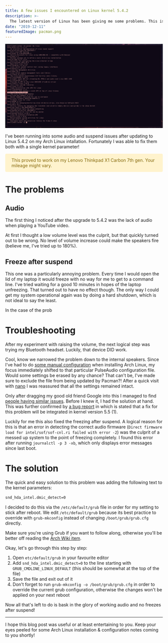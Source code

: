 ```yaml
---
title: A few issues I encountered on Linux kernel 5.4.2
description: >-
  The latest version of Linux has been giving me some problems. This is the story of how I got my laptop speakers working again while simutaneously fixing freezes after suspend.
date: "2019-12-11"
featuredImage: pacman.png
---
```


![Highlighted Linux kernel version 5.4.2 after Pacman local search](./pacman.png)

I've been running into some audio and suspend issues after updating to Linux 5.4.2 on my Arch Linux intallation. Fortunately I was able to fix them both with a single kernel parameter!

<div style="color: #856404; background-color: #fff3cd; border-color: #ffeeba; padding: .75rem 1.25rem; margin-bottom: 1rem; border: 1px solid transparent border-top-color: transparent; border-right-color: transparent; border-bottom-color: transparent; border-left-color: transparent; border-radius: .25rem;" role="alert">
    This proved to work on my Lenovo Thinkpad X1 Carbon 7th gen. Your mileage might vary.
</div>

# The problems
## Audio
The first thing I noticed after the upgrade to 5.4.2 was the lack of audio when playing a YouTube video.

At first I thought a low volume level was the culprit, but that quickly turned out to be wrong. No level of volume increase could make the speakers fire (believe me, I've tried up to 180%).

## Freeze after suspend
This one was a particularly annoying problem. Every time I would open the lid of my laptop it would freeze with no way for me to get to a command line. I've tried waiting for a good 10 minutes in hopes of the laptop unfreezing. That turned out to have no effect though. The only way I could get my system operational again was by doing a hard shutdown, which is not ideal to say the least.



In the case of the prob

# Troubleshooting

After my experiment with raising the volume, the next logical step was trying my Bluetooth headset. Luckily, that device DID work.  

Cool, know we narrowed the problem down to the internal speakers. Since I've had to do [some manual configuration](https://wiki.archlinux.org/index.php/Lenovo_ThinkPad_X1_Carbon_(Gen_7)#Audio) when installing Arch Linux, my focus immediately shifted to that particular PulseAudio configuration file. Would some settings be erased by any chance? That can't be, I've made sure to exclude the file from being updated by Pacman?! After a quick visit with [nano](https://wiki.archlinux.org/index.php/Nano) I was reassured that all the settings remained intact.

Only after dragging my good old friend Google into this I managed to find [people having similar issues](https://bbs.archlinux.org/viewtopic.php?id=251157). Before I knew it, I had the solution at hand. This was further confirmed by [a bug report](https://bugs.archlinux.org/task/64720) in which is stated that a fix for this problem will be integrated in kernel version 5.5 (1).

Luckily for me this also fixed the freezing after suspend. A logical reason for this is that an error in detecting the correct audio firmware (```Direct firmware load for intel/sof/sof-cnl.ri failed with error -2```) was the culprit of a messed up system to the point of freezing completely. I found this error after running ```journalctl -p 3 -xb```, which only displays error messages since last boot.

# The solution
The quick and easy solution to this problem was adding the following text to the kernel parameters:

```bash
snd_hda_intel.dmic_detect=0
```

I decided to do this via the ```/etc/default/grub``` file in order for my setting to stick after reboot. We edit ```/etc/default/grub``` because its best practice to override with ```grub-mkconfig``` instead of changing ```/boot/grub/grub.cfg```  directly.

Make sure you're using Grub if you want to follow along, otherwise you'll be better off reading the [Arch Wiki item](https://wiki.archlinux.org/index.php/kernel_parameters).

Okay, let's go through this step by step:

1. Open ```etc/default/grub``` in your favourite editor
2. Add ```snd_hda_intel.dmic_detect=0``` to the line starting with ```GRUB_CMDLINE_LINUX_DEFAULT``` (this should be somewhat at the top of the file)
3. Save the file and exit out of it
4. Don't forget to run ```grub-mkconfig -o /boot/grub/grub.cfg``` in order to override the current grub configuration, otherwise the changes won't be applied on your next reboot

Now all that's left to do is bask in the glory of working audio and no freezes after suspend!

<hr>

I hope this blog post was useful or at least entertaining to you.
Keep your eyes peeled for some Arch Linux installation & configuration notes coming to you shortly!
